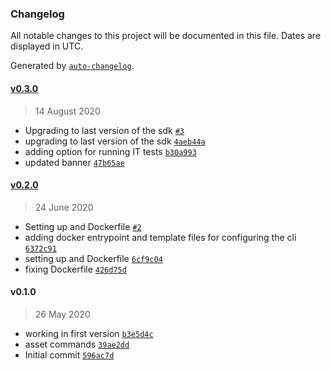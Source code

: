 ### Changelog

All notable changes to this project will be documented in this file. Dates are displayed in UTC.

Generated by [`auto-changelog`](https://github.com/CookPete/auto-changelog).

#### [v0.3.0](https://github.com/keyko-io/nevermind-cli/compare/v0.2.0...v0.3.0)

> 14 August 2020

- Upgrading to last version of the sdk [`#3`](https://github.com/keyko-io/nevermind-cli/pull/3)
- upgrading to last version of the sdk [`4aeb44a`](https://github.com/keyko-io/nevermind-cli/commit/4aeb44a99bdfb6fdae5d6989a60bc069d8a130f2)
- adding option for running IT tests [`b30a993`](https://github.com/keyko-io/nevermind-cli/commit/b30a993b23666cf44fa02fe2f9e490496637a661)
- updated banner [`47b65ae`](https://github.com/keyko-io/nevermind-cli/commit/47b65ae486b7a968ecb48a9a484f0831135d36a9)

#### [v0.2.0](https://github.com/keyko-io/nevermind-cli/compare/v0.1.0...v0.2.0)

> 24 June 2020

- Setting up and Dockerfile [`#2`](https://github.com/keyko-io/nevermind-cli/pull/2)
- adding docker entrypoint and template files for configuring the cli [`6372c91`](https://github.com/keyko-io/nevermind-cli/commit/6372c910aad629e67facbaf006ac9aa8aafcbf46)
- setting up and Dockerfile [`6cf9c04`](https://github.com/keyko-io/nevermind-cli/commit/6cf9c04ce6653dca0236c3178c08710440d8c6af)
- fixing Dockerfile [`426d75d`](https://github.com/keyko-io/nevermind-cli/commit/426d75d65ae6add0b014712a986cd99ec0241daa)

#### v0.1.0

> 26 May 2020

- working in first version [`b3e5d4c`](https://github.com/keyko-io/nevermind-cli/commit/b3e5d4ca50fd421888c317a1b95b552e4ac08e2a)
- asset commands [`39ae2dd`](https://github.com/keyko-io/nevermind-cli/commit/39ae2ddfae4d547510a2a4a212b646896039d86d)
- Initial commit [`596ac7d`](https://github.com/keyko-io/nevermind-cli/commit/596ac7dc286c60e9404ecf14f9df958a2f304ebf)

